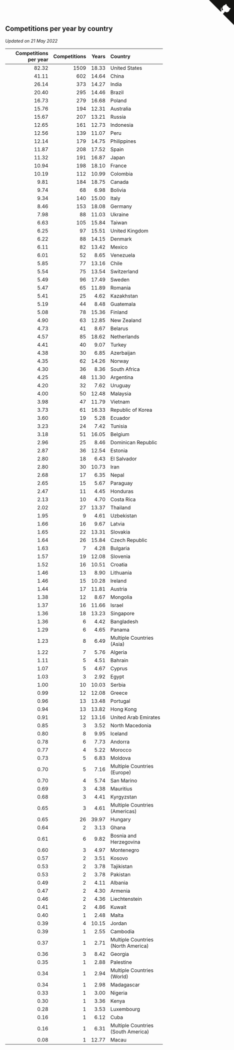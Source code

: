 ## Competitions per year by country

*Updated on 21 May 2022*

| Competitions per year | Competitions | Years | Country |
| ---: | ---: | ---: | :--- |
| 82.32 | 1509 | 18.33 | United States |
| 41.11 | 602 | 14.64 | China |
| 26.14 | 373 | 14.27 | India |
| 20.40 | 295 | 14.46 | Brazil |
| 16.73 | 279 | 16.68 | Poland |
| 15.76 | 194 | 12.31 | Australia |
| 15.67 | 207 | 13.21 | Russia |
| 12.65 | 161 | 12.73 | Indonesia |
| 12.56 | 139 | 11.07 | Peru |
| 12.14 | 179 | 14.75 | Philippines |
| 11.87 | 208 | 17.52 | Spain |
| 11.32 | 191 | 16.87 | Japan |
| 10.94 | 198 | 18.10 | France |
| 10.19 | 112 | 10.99 | Colombia |
| 9.81 | 184 | 18.75 | Canada |
| 9.74 | 68 | 6.98 | Bolivia |
| 9.34 | 140 | 15.00 | Italy |
| 8.46 | 153 | 18.08 | Germany |
| 7.98 | 88 | 11.03 | Ukraine |
| 6.63 | 105 | 15.84 | Taiwan |
| 6.25 | 97 | 15.51 | United Kingdom |
| 6.22 | 88 | 14.15 | Denmark |
| 6.11 | 82 | 13.42 | Mexico |
| 6.01 | 52 | 8.65 | Venezuela |
| 5.85 | 77 | 13.16 | Chile |
| 5.54 | 75 | 13.54 | Switzerland |
| 5.49 | 96 | 17.49 | Sweden |
| 5.47 | 65 | 11.89 | Romania |
| 5.41 | 25 | 4.62 | Kazakhstan |
| 5.19 | 44 | 8.48 | Guatemala |
| 5.08 | 78 | 15.36 | Finland |
| 4.90 | 63 | 12.85 | New Zealand |
| 4.73 | 41 | 8.67 | Belarus |
| 4.57 | 85 | 18.62 | Netherlands |
| 4.41 | 40 | 9.07 | Turkey |
| 4.38 | 30 | 6.85 | Azerbaijan |
| 4.35 | 62 | 14.26 | Norway |
| 4.30 | 36 | 8.36 | South Africa |
| 4.25 | 48 | 11.30 | Argentina |
| 4.20 | 32 | 7.62 | Uruguay |
| 4.00 | 50 | 12.48 | Malaysia |
| 3.98 | 47 | 11.79 | Vietnam |
| 3.73 | 61 | 16.33 | Republic of Korea |
| 3.60 | 19 | 5.28 | Ecuador |
| 3.23 | 24 | 7.42 | Tunisia |
| 3.18 | 51 | 16.05 | Belgium |
| 2.96 | 25 | 8.46 | Dominican Republic |
| 2.87 | 36 | 12.54 | Estonia |
| 2.80 | 18 | 6.43 | El Salvador |
| 2.80 | 30 | 10.73 | Iran |
| 2.68 | 17 | 6.35 | Nepal |
| 2.65 | 15 | 5.67 | Paraguay |
| 2.47 | 11 | 4.45 | Honduras |
| 2.13 | 10 | 4.70 | Costa Rica |
| 2.02 | 27 | 13.37 | Thailand |
| 1.95 | 9 | 4.61 | Uzbekistan |
| 1.66 | 16 | 9.67 | Latvia |
| 1.65 | 22 | 13.31 | Slovakia |
| 1.64 | 26 | 15.84 | Czech Republic |
| 1.63 | 7 | 4.28 | Bulgaria |
| 1.57 | 19 | 12.08 | Slovenia |
| 1.52 | 16 | 10.51 | Croatia |
| 1.46 | 13 | 8.90 | Lithuania |
| 1.46 | 15 | 10.28 | Ireland |
| 1.44 | 17 | 11.81 | Austria |
| 1.38 | 12 | 8.67 | Mongolia |
| 1.37 | 16 | 11.66 | Israel |
| 1.36 | 18 | 13.23 | Singapore |
| 1.36 | 6 | 4.42 | Bangladesh |
| 1.29 | 6 | 4.65 | Panama |
| 1.23 | 8 | 6.49 | Multiple Countries (Asia) |
| 1.22 | 7 | 5.76 | Algeria |
| 1.11 | 5 | 4.51 | Bahrain |
| 1.07 | 5 | 4.67 | Cyprus |
| 1.03 | 3 | 2.92 | Egypt |
| 1.00 | 10 | 10.03 | Serbia |
| 0.99 | 12 | 12.08 | Greece |
| 0.96 | 13 | 13.48 | Portugal |
| 0.94 | 13 | 13.82 | Hong Kong |
| 0.91 | 12 | 13.16 | United Arab Emirates |
| 0.85 | 3 | 3.52 | North Macedonia |
| 0.80 | 8 | 9.95 | Iceland |
| 0.78 | 6 | 7.73 | Andorra |
| 0.77 | 4 | 5.22 | Morocco |
| 0.73 | 5 | 6.83 | Moldova |
| 0.70 | 5 | 7.16 | Multiple Countries (Europe) |
| 0.70 | 4 | 5.74 | San Marino |
| 0.69 | 3 | 4.38 | Mauritius |
| 0.68 | 3 | 4.41 | Kyrgyzstan |
| 0.65 | 3 | 4.61 | Multiple Countries (Americas) |
| 0.65 | 26 | 39.97 | Hungary |
| 0.64 | 2 | 3.13 | Ghana |
| 0.61 | 6 | 9.82 | Bosnia and Herzegovina |
| 0.60 | 3 | 4.97 | Montenegro |
| 0.57 | 2 | 3.51 | Kosovo |
| 0.53 | 2 | 3.78 | Tajikistan |
| 0.53 | 2 | 3.78 | Pakistan |
| 0.49 | 2 | 4.11 | Albania |
| 0.47 | 2 | 4.30 | Armenia |
| 0.46 | 2 | 4.36 | Liechtenstein |
| 0.41 | 2 | 4.86 | Kuwait |
| 0.40 | 1 | 2.48 | Malta |
| 0.39 | 4 | 10.15 | Jordan |
| 0.39 | 1 | 2.55 | Cambodia |
| 0.37 | 1 | 2.71 | Multiple Countries (North America) |
| 0.36 | 3 | 8.42 | Georgia |
| 0.35 | 1 | 2.88 | Palestine |
| 0.34 | 1 | 2.94 | Multiple Countries (World) |
| 0.34 | 1 | 2.98 | Madagascar |
| 0.33 | 1 | 3.00 | Nigeria |
| 0.30 | 1 | 3.36 | Kenya |
| 0.28 | 1 | 3.53 | Luxembourg |
| 0.16 | 1 | 6.12 | Cuba |
| 0.16 | 1 | 6.31 | Multiple Countries (South America) |
| 0.08 | 1 | 12.77 | Macau |


<a href="https://github.com/jonatanklosko/wca_statistics" class="github-corner" aria-label="View source on Github"><svg width="80" height="80" viewBox="0 0 250 250" style="fill:#151513; color:#fff; position: absolute; top: 0; border: 0; right: 0;" aria-hidden="true"><path d="M0,0 L115,115 L130,115 L142,142 L250,250 L250,0 Z"></path><path d="M128.3,109.0 C113.8,99.7 119.0,89.6 119.0,89.6 C122.0,82.7 120.5,78.6 120.5,78.6 C119.2,72.0 123.4,76.3 123.4,76.3 C127.3,80.9 125.5,87.3 125.5,87.3 C122.9,97.6 130.6,101.9 134.4,103.2" fill="currentColor" style="transform-origin: 130px 106px;" class="octo-arm"></path><path d="M115.0,115.0 C114.9,115.1 118.7,116.5 119.8,115.4 L133.7,101.6 C136.9,99.2 139.9,98.4 142.2,98.6 C133.8,88.0 127.5,74.4 143.8,58.0 C148.5,53.4 154.0,51.2 159.7,51.0 C160.3,49.4 163.2,43.6 171.4,40.1 C171.4,40.1 176.1,42.5 178.8,56.2 C183.1,58.6 187.2,61.8 190.9,65.4 C194.5,69.0 197.7,73.2 200.1,77.6 C213.8,80.2 216.3,84.9 216.3,84.9 C212.7,93.1 206.9,96.0 205.4,96.6 C205.1,102.4 203.0,107.8 198.3,112.5 C181.9,128.9 168.3,122.5 157.7,114.1 C157.9,116.9 156.7,120.9 152.7,124.9 L141.0,136.5 C139.8,137.7 141.6,141.9 141.8,141.8 Z" fill="currentColor" class="octo-body"></path></svg></a><style>.github-corner:hover .octo-arm{animation:octocat-wave 560ms ease-in-out}@keyframes octocat-wave{0%,100%{transform:rotate(0)}20%,60%{transform:rotate(-25deg)}40%,80%{transform:rotate(10deg)}}@media (max-width:500px){.github-corner:hover .octo-arm{animation:none}.github-corner .octo-arm{animation:octocat-wave 560ms ease-in-out}}</style>

